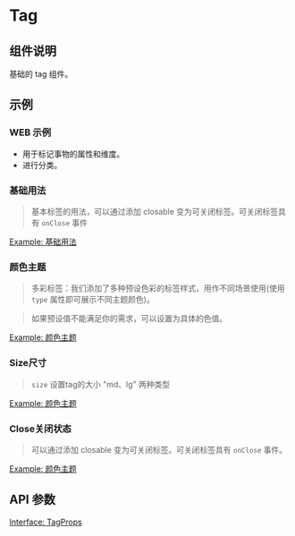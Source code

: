 # Tag

## 组件说明

基础的 tag 组件。

## 示例

### WEB 示例
 - 用于标记事物的属性和维度。
 - 进行分类。

 ### 基础用法

> 基本标签的用法，可以通过添加 closable 变为可关闭标签。可关闭标签具有 `onClose` 事件

[Example: 基础用法](./__examples__/web/base.tsx)


### 颜色主题

> 多彩标签：我们添加了多种预设色彩的标签样式，用作不同场景使用(使用 `type` 属性即可展示不同主题颜色)。

> 如果预设值不能满足你的需求，可以设置为具体的色值。

[Example: 颜色主题](./__examples__/web/type.tsx)


### Size尺寸

> `size` 设置tag的大小 "md、lg" 两种类型

[Example: 颜色主题](./__examples__/web/size.tsx)


### Close关闭状态

> 可以通过添加 closable 变为可关闭标签。可关闭标签具有 `onClose` 事件。

[Example: 颜色主题](./__examples__/web/close.tsx)

## API 参数

[Interface: TagProps](./interface.ts)
